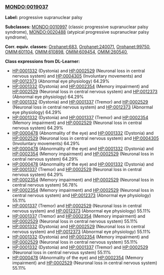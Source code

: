 
### [MONDO:0019037](http://purl.obolibrary.org/obo/MONDO_0019037)
**Label:** progressive supranuclear palsy

**Subclasses:** [MONDO:0010997](http://purl.obolibrary.org/obo/MONDO_0010997) (classic progressive supranuclear palsy syndrome), [MONDO:0020488](http://purl.obolibrary.org/obo/MONDO_0020488) (atypical progressive supranuclear palsy syndrome), 

**Corr. equiv. classes:** [Orphanet:683](http://www.orpha.net/ORDO/Orphanet_683), [Orphanet:240071](http://www.orpha.net/ORDO/Orphanet_240071), [Orphanet:99750](http://www.orpha.net/ORDO/Orphanet_99750), [OMIM:601104](http://purl.obolibrary.org/obo/OMIM_601104), [OMIM:610898](http://purl.obolibrary.org/obo/OMIM_610898), [OMIM:609454](http://purl.obolibrary.org/obo/OMIM_609454), [OMIM:260540](http://purl.obolibrary.org/obo/OMIM_260540), 

**Class expressions from DL-Learner:**

- [HP:0001332](http://purl.obolibrary.org/obo/HP_0001332) (Dystonia) and [HP:0002529](http://purl.obolibrary.org/obo/HP_0002529) (Neuronal loss in central nervous system) and [HP:0004305](http://purl.obolibrary.org/obo/HP_0004305) (Involuntary movements) and [HP:0012373](http://purl.obolibrary.org/obo/HP_0012373) (Abnormal eye physiology) 64.29%
- [HP:0001332](http://purl.obolibrary.org/obo/HP_0001332) (Dystonia) and [HP:0002354](http://purl.obolibrary.org/obo/HP_0002354) (Memory impairment) and [HP:0002529](http://purl.obolibrary.org/obo/HP_0002529) (Neuronal loss in central nervous system) and [HP:0012373](http://purl.obolibrary.org/obo/HP_0012373) (Abnormal eye physiology) 64.29%
- [HP:0001332](http://purl.obolibrary.org/obo/HP_0001332) (Dystonia) and [HP:0001337](http://purl.obolibrary.org/obo/HP_0001337) (Tremor) and [HP:0002529](http://purl.obolibrary.org/obo/HP_0002529) (Neuronal loss in central nervous system) and [HP:0012373](http://purl.obolibrary.org/obo/HP_0012373) (Abnormal eye physiology) 64.29%
- [HP:0001332](http://purl.obolibrary.org/obo/HP_0001332) (Dystonia) and [HP:0001337](http://purl.obolibrary.org/obo/HP_0001337) (Tremor) and [HP:0002354](http://purl.obolibrary.org/obo/HP_0002354) (Memory impairment) and [HP:0002529](http://purl.obolibrary.org/obo/HP_0002529) (Neuronal loss in central nervous system) 64.29%
- [HP:0000478](http://purl.obolibrary.org/obo/HP_0000478) (Abnormality of the eye) and [HP:0001332](http://purl.obolibrary.org/obo/HP_0001332) (Dystonia) and [HP:0002529](http://purl.obolibrary.org/obo/HP_0002529) (Neuronal loss in central nervous system) and [HP:0004305](http://purl.obolibrary.org/obo/HP_0004305) (Involuntary movements) 64.29%
- [HP:0000478](http://purl.obolibrary.org/obo/HP_0000478) (Abnormality of the eye) and [HP:0001332](http://purl.obolibrary.org/obo/HP_0001332) (Dystonia) and [HP:0002354](http://purl.obolibrary.org/obo/HP_0002354) (Memory impairment) and [HP:0002529](http://purl.obolibrary.org/obo/HP_0002529) (Neuronal loss in central nervous system) 64.29%
- [HP:0000478](http://purl.obolibrary.org/obo/HP_0000478) (Abnormality of the eye) and [HP:0001332](http://purl.obolibrary.org/obo/HP_0001332) (Dystonia) and [HP:0001337](http://purl.obolibrary.org/obo/HP_0001337) (Tremor) and [HP:0002529](http://purl.obolibrary.org/obo/HP_0002529) (Neuronal loss in central nervous system) 64.29%
- [HP:0002354](http://purl.obolibrary.org/obo/HP_0002354) (Memory impairment) and [HP:0002529](http://purl.obolibrary.org/obo/HP_0002529) (Neuronal loss in central nervous system) 56.78%
- [HP:0002354](http://purl.obolibrary.org/obo/HP_0002354) (Memory impairment) and [HP:0002529](http://purl.obolibrary.org/obo/HP_0002529) (Neuronal loss in central nervous system) and [HP:0012373](http://purl.obolibrary.org/obo/HP_0012373) (Abnormal eye physiology) 55.11%
- [HP:0001337](http://purl.obolibrary.org/obo/HP_0001337) (Tremor) and [HP:0002529](http://purl.obolibrary.org/obo/HP_0002529) (Neuronal loss in central nervous system) and [HP:0012373](http://purl.obolibrary.org/obo/HP_0012373) (Abnormal eye physiology) 55.11%
- [HP:0001337](http://purl.obolibrary.org/obo/HP_0001337) (Tremor) and [HP:0002354](http://purl.obolibrary.org/obo/HP_0002354) (Memory impairment) and [HP:0002529](http://purl.obolibrary.org/obo/HP_0002529) (Neuronal loss in central nervous system) 55.11%
- [HP:0001332](http://purl.obolibrary.org/obo/HP_0001332) (Dystonia) and [HP:0002529](http://purl.obolibrary.org/obo/HP_0002529) (Neuronal loss in central nervous system) and [HP:0012373](http://purl.obolibrary.org/obo/HP_0012373) (Abnormal eye physiology) 55.11%
- [HP:0001332](http://purl.obolibrary.org/obo/HP_0001332) (Dystonia) and [HP:0002354](http://purl.obolibrary.org/obo/HP_0002354) (Memory impairment) and [HP:0002529](http://purl.obolibrary.org/obo/HP_0002529) (Neuronal loss in central nervous system) 55.11%
- [HP:0001332](http://purl.obolibrary.org/obo/HP_0001332) (Dystonia) and [HP:0001337](http://purl.obolibrary.org/obo/HP_0001337) (Tremor) and [HP:0002529](http://purl.obolibrary.org/obo/HP_0002529) (Neuronal loss in central nervous system) 55.11%
- [HP:0000478](http://purl.obolibrary.org/obo/HP_0000478) (Abnormality of the eye) and [HP:0002354](http://purl.obolibrary.org/obo/HP_0002354) (Memory impairment) and [HP:0002529](http://purl.obolibrary.org/obo/HP_0002529) (Neuronal loss in central nervous system) 55.11%


